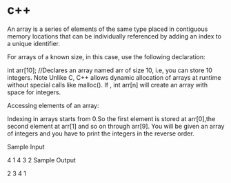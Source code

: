 # c++

An array is a series of elements of the same type placed in contiguous memory locations that can be individually referenced by adding an index to a unique identifier.

For arrays of a known size,  in this case, use the following declaration:

int arr[10]; //Declares an array named arr of size 10, i.e, you can 
store 10 integers.
Note Unlike C, C++ allows dynamic allocation of arrays at runtime without special calls like malloc(). If , int arr[n] will create an array with space for  integers.

Accessing elements of an array:

Indexing in arrays starts from 0.So the first element is stored at 
arr[0],the second element at arr[1] and so on through arr[9].
You will be given an array of  integers and you have to print the integers in the reverse order.






Sample Input

4
1 4 3 2
Sample Output

2 3 4 1
